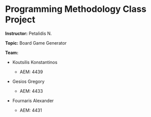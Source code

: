 # Programming Methodology Class Project

**Instructor:** Petalidis N.

**Topic:** Board Game Generator

**Team:**
- Koutsilis Konstantinos
    - AEM: 4439

- Gesios Gregory
    - AEM: 4433

- Fournaris Alexander
    - AEM: 4431
